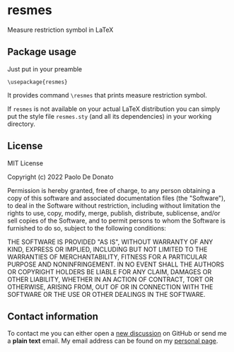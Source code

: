 # resmes
Measure restriction symbol in LaTeX

## Package usage
Just put in your preamble

    \usepackage{resmes}
    
It provides command `\resmes` that prints measure restriction symbol.

If `resmes` is not available on your actual LaTeX distribution you can simply put the style file `resmes.sty` (and all its dependencies) in your working directory.

## License
MIT License

Copyright (c) 2022 Paolo De Donato

Permission is hereby granted, free of charge, to any person obtaining a copy
of this software and associated documentation files (the "Software"), to deal
in the Software without restriction, including without limitation the rights
to use, copy, modify, merge, publish, distribute, sublicense, and/or sell
copies of the Software, and to permit persons to whom the Software is
furnished to do so, subject to the following conditions:

THE SOFTWARE IS PROVIDED "AS IS", WITHOUT WARRANTY OF ANY KIND, EXPRESS OR
IMPLIED, INCLUDING BUT NOT LIMITED TO THE WARRANTIES OF MERCHANTABILITY,
FITNESS FOR A PARTICULAR PURPOSE AND NONINFRINGEMENT. IN NO EVENT SHALL THE
AUTHORS OR COPYRIGHT HOLDERS BE LIABLE FOR ANY CLAIM, DAMAGES OR OTHER
LIABILITY, WHETHER IN AN ACTION OF CONTRACT, TORT OR OTHERWISE, ARISING FROM,
OUT OF OR IN CONNECTION WITH THE SOFTWARE OR THE USE OR OTHER DEALINGS IN THE
SOFTWARE.

## Contact information
To contact me you can either open a [new discussion](https://github.com/Loara/resmes/discussions) on GitHub or send me a **plain text** email. My email address can be found on my [personal page](https://loara.github.io/index.htm?lan=en&pag=lin).

